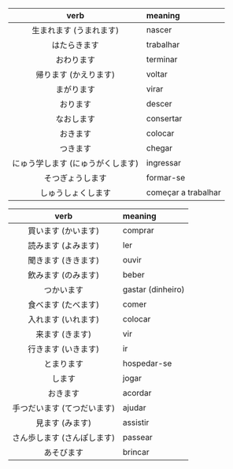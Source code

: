 | verb | meaning |
|:---:|:---|
| 生まれます (うまれます) | nascer |
| はたらきます | trabalhar |
| おわります | terminar |
| 帰ります (かえります) | voltar |
| まがります | virar |
| おります | descer |
| なおします | consertar |
| おきます | colocar |
| つきます | chegar |
| にゅう学します (にゅうがくします)| ingressar |
| そつぎょうします | formar-se |
| しゅうしょくします | começar a trabalhar |




| verb | meaning |
|:---:|:---|
| 買います (かいます) | comprar |
| 読みます (よみます) | ler |
| 聞きます (ききます) | ouvir |
| 飲みます (のみます) | beber |
| つかいます | gastar (dinheiro) |
| 食べます (たべます) | comer |
| 入れます (いれます) | colocar |
| 来ます (きます) | vir |
| 行きます (いきます) | ir |
| とまります | hospedar-se |
| します | jogar |
| おきます | acordar |
| 手つだいます (てつだいます) | ajudar |
| 見ます (みます) | assistir |
| さん歩します (さんぽします) | passear |
| あそびます | brincar |